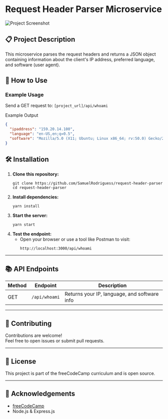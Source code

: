 # Request Header Parser Microservice

![Project Screenshot](https://github.com/user-attachments/assets/b3f4fc11-2d2a-43f8-87c4-2cad4bc95627)

## 📋 Project Description

This microservice parses the request headers and returns a JSON object containing information about the client's IP address, preferred language, and software (user agent).

## 🚀 How to Use

### Example Usage

Send a GET request to:
```[project_url]/api/whoami```

Example Output

```json
{
  "ipaddress": "159.20.14.100",
  "language": "en-US,en;q=0.5",
  "software": "Mozilla/5.0 (X11; Ubuntu; Linux x86_64; rv:50.0) Gecko/20100101 Firefox/50.0"
}
```

## 🛠️ Installation

1. **Clone this repository:**
    ```
    git clone https://github.com/SamuelRodriguess/request-header-parser
    cd request-header-parser
    ```
2. **Install dependencies:**
    ```
    yarn install
    ```
3. **Start the server:**
    ```
    yarn start
    ```
4. **Test the endpoint:**
    - Open your browser or use a tool like Postman to visit:
      ```
      http://localhost:3000/api/whoami
      ```

---

## 📚 API Endpoints

| Method | Endpoint           | Description                  |
|--------|--------------------|------------------------------|
| GET    | `/api/whoami`      | Returns your IP, language, and software info |

---

## 🤝 Contributing

Contributions are welcome!  
Feel free to open issues or submit pull requests.

---

## 📝 License

This project is part of the freeCodeCamp curriculum and is open source.

---

## 📢 Acknowledgements

- [freeCodeCamp](https://www.freecodecamp.org/)
- Node.js & Express.js
